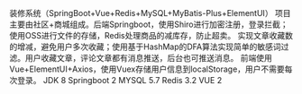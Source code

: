 装修系统（SpringBoot+Vue+Redis+MySQL+MyBatis-Plus+ElementUI）
项目主要由社区+商城组成。后端Springboot，使用Shiro进行加密注册，登录拦截；使用OSS进行文件的存储，Redis处理商品的减库存，防止超卖。
实现文章收藏数的增减，避免用户多次收藏；使用基于HashMap的DFA算法实现简单的敏感词过滤。用户收藏文章，评论文章都有消息推送，后台也可推送消息。
前端使用Vue+ElementUI+Axios，使用Vuex存储用户信息到localStorage，用户不需要每次登录。
JDK 8
Springboot 2
MYSQL 5.7
Redis 3.2
VUE 2
